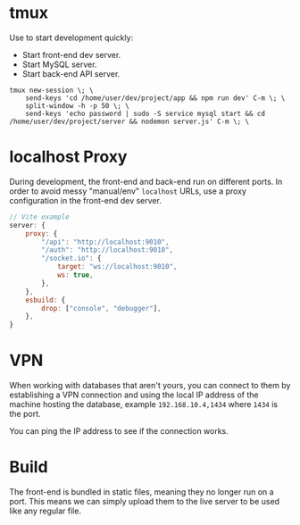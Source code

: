 # tmux

Use to start development quickly:

-   Start front-end dev server.
-   Start MySQL server.
-   Start back-end API server.

```
tmux new-session \; \
    send-keys 'cd /home/user/dev/project/app && npm run dev' C-m \; \
    split-window -h -p 50 \; \
    send-keys 'echo password | sudo -S service mysql start && cd /home/user/dev/project/server && nodemon server.js' C-m \; \
```

# localhost Proxy

During development, the front-end and back-end run on different ports. In order to avoid messy "manual/env" `localhost` URLs, use a proxy configuration in the front-end dev server.

```js
// Vite example
server: {
    proxy: {
        "/api": "http://localhost:9010",
        "/auth": "http://localhost:9010",
        "/socket.io": {
            target: "ws://localhost:9010",
            ws: true,
        },
    },
    esbuild: {
        drop: ["console", "debugger"],
    },
}
```

# VPN

When working with databases that aren't yours, you can connect to them by establishing a VPN connection and using the local IP address of the machine hosting the database, example `192.168.10.4,1434` where `1434` is the port.

You can ping the IP address to see if the connection works.

# Build

The front-end is bundled in static files, meaning they no longer run on a port. This means we can simply upload them to the live server to be used like any regular file.
